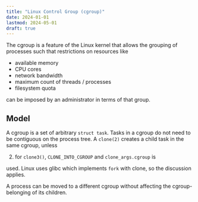 ```yaml
---
title: "Linux Control Group (cgroup)"
date: 2024-01-01
lastmod: 2024-05-01
draft: true
---
```


The cgroup is a feature of the Linux kernel that allows the grouping of processes such that
restrictions on resources like
- available memory
- CPU cores 
- network bandwidth 
- maximum count of threads / processes 
- filesystem quota

can be imposed by an administrator in terms of that group.

## Model

A cgroup is a set of arbitrary `struct task`. Tasks in a cgroup do not need to be contiguous on the process tree.
A `clone(2)` creates a child task in the same cgroup, unless
<!-- 1. for `clone()`, `CLONE_NEWCGROUP` flag, or -->
2. for `clone3()`, `CLONE_INTO_CGROUP` and `clone_args.cgroup` is

used. Linux uses glibc which implements `fork` with clone, so the discussion applies.

A process can be moved to a different cgroup without affecting the cgroup-belonging of its children.

